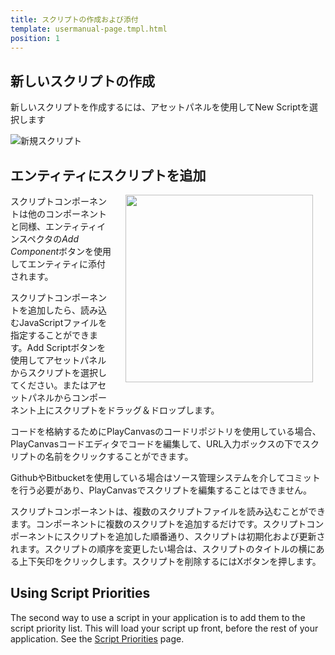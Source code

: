 ```yaml
---
title: スクリプトの作成および添付
template: usermanual-page.tmpl.html
position: 1
---
```


## 新しいスクリプトの作成

新しいスクリプトを作成するには、アセットパネルを使用してNew Scriptを選択します

![新規スクリプト][0]

## エンティティにスクリプトを追加

<img src="/images/user-manual/scenes/components/component-script.png" style="width: 300px; float: right; padding: 20px; padding-top: 0px;"/>

スクリプトコンポーネントは他のコンポーネントと同様、エンティティインスペクタの*Add Component*ボタンを使用してエンティティに添付されます。

スクリプトコンポーネントを追加したら、読み込むJavaScriptファイルを指定することができます。Add Scriptボタンを使用してアセットパネルからスクリプトを選択してください。またはアセットパネルからコンポーネント上にスクリプトをドラッグ＆ドロップします。

コードを格納するためにPlayCanvasのコードリポジトリを使用している場合、PlayCanvasコードエディタでコードを編集して、URL入力ボックスの下でスクリプトの名前をクリックすることができます。

<div class="alert alert-info">
GithubやBitbucketを使用している場合はソース管理システムを介してコミットを行う必要があり、PlayCanvasでスクリプトを編集することはできません。
</div>

スクリプトコンポーネントは、複数のスクリプトファイルを読み込むことができます。コンポーネントに複数のスクリプトを追加するだけです。スクリプトコンポーネントにスクリプトを追加した順番通り、スクリプトは初期化および更新されます。スクリプトの順序を変更したい場合は、スクリプトのタイトルの横にある上下矢印をクリックします。スクリプトを削除するにはXボタンを押します。

## Using Script Priorities

The second way to use a script in your application is to add them to the script priority list. This will load your script up front, before the rest of your application. See the [Script Priorities][4] page.

[0]: /images/user-manual/new_script.jpg
[2]: /user-manual/scripting/workflow
[3]: /images/user-manual/scenes/components/component-script.png "Add urls of scripts to the script component"
[4]: /user-manual/scripting/script-priorities

